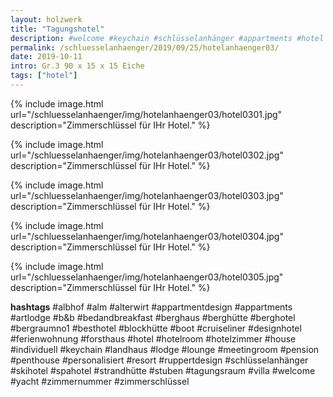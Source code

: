 ```yaml
---
layout: holzwerk
title: "Tagungshotel"
description: #welcome #keychain #schlüsselanhänger #appartments #hotel #albhof #designhotel #hotelroom #resort #besthotel #ferienwohnung #pension #skihotel #spahotel #villa #lounge #penthouse #strandhütte #berghütte #blockhütte #lodge #b&b #forsthaus #berghaus #artlodge #alm #stuben #landhaus #alterwirt #bedandbreakfast #house #yacht #boot #cruiseliner #hotelzimmer #zimmerschlüssel #zimmernummer #appartmentdesign #individuell #personalisiert #ruppertdesign
permalink: /schluesselanhaenger/2019/09/25/hotelanhaenger03/
date: 2019-10-11
intro: Gr.3 90 x 15 x 15 Eiche 
tags: ["hotel"]
---
```



{% include image.html url="/schluesselanhaenger/img/hotelanhaenger03/hotel0301.jpg" description="Zimmerschlüssel für IHr Hotel." %}

{% include image.html url="/schluesselanhaenger/img/hotelanhaenger03/hotel0302.jpg" description="Zimmerschlüssel für IHr Hotel." %}

{% include image.html url="/schluesselanhaenger/img/hotelanhaenger03/hotel0303.jpg" description="Zimmerschlüssel für IHr Hotel." %}

{% include image.html url="/schluesselanhaenger/img/hotelanhaenger03/hotel0304.jpg" description="Zimmerschlüssel für IHr Hotel." %}

{% include image.html url="/schluesselanhaenger/img/hotelanhaenger03/hotel0305.jpg" description="Zimmerschlüssel für IHr Hotel." %}


**hashtags**
#albhof
#alm
#alterwirt
#appartmentdesign
#appartments
#artlodge
#b&b
#bedandbreakfast
#berghaus
#berghütte
#berghotel
#bergraumno1
#besthotel
#blockhütte
#boot
#cruiseliner
#designhotel
#ferienwohnung
#forsthaus
#hotel
#hotelroom
#hotelzimmer
#house
#individuell
#keychain
#landhaus
#lodge
#lounge
#meetingroom
#pension
#penthouse
#personalisiert
#resort
#ruppertdesign
#schlüsselanhänger
#skihotel
#spahotel
#strandhütte
#stuben
#tagungsraum
#villa
#welcome
#yacht
#zimmernummer
#zimmerschlüssel
